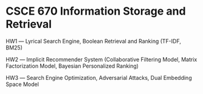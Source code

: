 # CSCE 670 Information Storage and Retrieval

HW1 ― Lyrical Search Engine, Boolean Retrieval and Ranking (TF-IDF, BM25)

HW2 ― Implicit Recommender System (Collaborative Filtering Model, Matrix Factorization Model, Bayesian Personalized Ranking)

HW3 ―  Search Engine Optimization, Adversarial Attacks, Dual Embedding Space Model